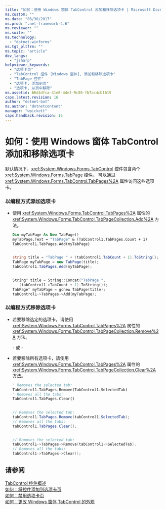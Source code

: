 ```yaml
---
title: "如何：使用 Windows 窗体 TabControl 添加和移除选项卡 | Microsoft Docs"
ms.custom: ""
ms.date: "03/30/2017"
ms.prod: ".net-framework-4.6"
ms.reviewer: ""
ms.suite: ""
ms.technology: 
  - "dotnet-winforms"
ms.tgt_pltfrm: ""
ms.topic: "article"
dev_langs: 
  - "jsharp"
helpviewer_keywords: 
  - "选项卡页"
  - "TabControl 控件 [Windows 窗体], 添加和移除选项卡"
  - "TabPage 控件"
  - "选项卡, 添加到页"
  - "选项卡, 从页中移除"
ms.assetid: 66d4dfca-41e8-44e3-9c80-fb7ac4cb1619
caps.latest.revision: 16
author: "dotnet-bot"
ms.author: "dotnetcontent"
manager: "wpickett"
caps.handback.revision: 16
---
```

# 如何：使用 Windows 窗体 TabControl 添加和移除选项卡
默认情况下，<xref:System.Windows.Forms.TabControl> 控件包含两个 <xref:System.Windows.Forms.TabPage> 控件。  可以通过 <xref:System.Windows.Forms.TabControl.TabPages%2A> 属性访问这些选项卡。  
  
### 以编程方式添加选项卡  
  
-   使用 <xref:System.Windows.Forms.TabControl.TabPages%2A> 属性的 <xref:System.Windows.Forms.TabControl.TabPageCollection.Add%2A> 方法。  
  
    ```vb  
    Dim myTabPage As New TabPage()  
    myTabPage.Text = "TabPage" & (TabControl1.TabPages.Count + 1)  
    TabControl1.TabPages.Add(myTabPage)  
  
    ```  
  
    ```csharp  
    string title = "TabPage " + (tabControl1.TabCount + 1).ToString();  
    TabPage myTabPage = new TabPage(title);  
    tabControl1.TabPages.Add(myTabPage);  
  
    ```  
  
    ```cpp  
    String^ title = String::Concat("TabPage ",  
       (tabControl1->TabCount + 1).ToString());  
    TabPage^ myTabPage = gcnew TabPage(title);  
    tabControl1->TabPages->Add(myTabPage);  
    ```  
  
### 以编程方式移除选项卡  
  
-   若要移除选定的选项卡，请使用 <xref:System.Windows.Forms.TabControl.TabPages%2A> 属性的 <xref:System.Windows.Forms.TabControl.TabPageCollection.Remove%2A> 方法。  
  
     \- 或 \-  
  
-   若要移除所有选项卡，请使用 <xref:System.Windows.Forms.TabControl.TabPages%2A> 属性的 <xref:System.Windows.Forms.TabControl.TabPageCollection.Clear%2A> 方法。  
  
    ```vb  
    ' Removes the selected tab:  
    TabControl1.TabPages.Remove(TabControl1.SelectedTab)  
    ' Removes all the tabs:  
    TabControl1.TabPages.Clear()  
  
    ```  
  
    ```csharp  
    // Removes the selected tab:  
    tabControl1.TabPages.Remove(tabControl1.SelectedTab);  
    // Removes all the tabs:  
    tabControl1.TabPages.Clear();  
  
    ```  
  
    ```cpp  
    // Removes the selected tab:  
    tabControl1->TabPages->Remove(tabControl1->SelectedTab);  
    // Removes all the tabs:  
    tabControl1->TabPages->Clear();  
    ```  
  
## 请参阅  
 [TabControl 控件概述](../../../../docs/framework/winforms/controls/tabcontrol-control-overview-windows-forms.md)   
 [如何：将控件添加到选项卡页](../../../../docs/framework/winforms/controls/how-to-add-a-control-to-a-tab-page.md)   
 [如何：禁用选项卡页](../../../../docs/framework/winforms/controls/how-to-disable-tab-pages.md)   
 [如何：更改 Windows 窗体 TabControl 的外观](../../../../docs/framework/winforms/controls/how-to-change-the-appearance-of-the-windows-forms-tabcontrol.md)